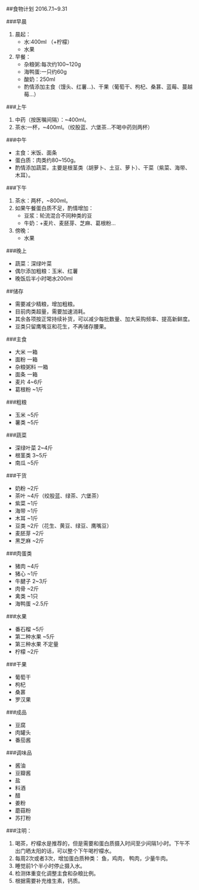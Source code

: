 ##食物计划
2016.7.1~9.31

###早晨
1. 晨起：
	* 水:400ml （+柠檬）
	* 水果
2. 早餐：
	* 杂粮粥:每次约100~120g
	* 海鸭蛋:一只约60g
	* 酸奶：250ml
	* 酌情添加主食（馒头、红薯...)、干果（葡萄干、枸杞、桑葚、蓝莓、蔓越莓...）

###上午
1. 中药（按医嘱间隔）：~400ml。
2. 茶水:一杯，~400ml。（绞股蓝、六堡茶...不喝中药则两杯）

###中午
* 主食：米饭、面条
* 蛋白质：肉类约80~150g。
* 酌情添加蔬菜，主要是根茎类（胡萝卜、土豆、萝卜）、干菜（紫菜、海带、木耳）。

###下午 
1. 茶水：两杯，~800ml。
2. 如果午餐蛋白质不足，酌情增加：
	* 豆浆：轮流混合不同种类的豆
	* 牛奶：+麦片、麦胚芽、芝麻、葛根粉...
3. 傍晚：
	* 水果

###晚上
* 蔬菜：深绿叶菜
* 偶尔添加粗粮：玉米、红薯
* 晚饭后半小时喝水200ml

##储存
* 需要减少精粮，增加粗粮。
* 目前肉类超量，需要加速消耗。
* 其余各项按正常持续补货，可以减少每批数量、加大采购频率、提高新鲜度。
* 豆类只留鹰嘴豆和花生，不再储存腰果。

###主食
* 大米 一箱
* 面粉 一箱
* 杂粮粥料 一箱
* 面条 一箱
* 麦片 4~6斤
* 葛根粉 ~1斤

###粗粮
* 玉米 ~5斤
* 薯类 ~5斤

###蔬菜
* 深绿叶菜 2~4斤
* 根茎类 3~5斤
* 南瓜 ~5斤

###干货
* 奶粉 ~2斤
* 茶叶 ~4斤（绞股蓝、绿茶、六堡茶）
* 紫菜 ~1斤
* 海带 ~1斤
* 木耳 ~1斤
* 豆类 ~2斤（花生、黄豆、绿豆、鹰嘴豆）
* 麦胚芽 ~2斤
* 黑芝麻 ~2斤

###肉蛋类
* 猪肉 ~4斤
* 猪心 ~1斤
* 牛腱子 2~3斤
* 肉骨 ~2斤
* 禽类 ~1只
* 海鸭蛋 ~2.5斤

###水果
* 番石榴 ~5斤
* 第二种水果 ~5斤
* 第三种水果 不定量
* 柠檬 ~2斤

###干果
* 葡萄干
* 枸杞
* 桑葚
* 罗汉果

###成品
* 豆腐
* 肉罐头
* 番茄酱

###调味品
* 酱油
* 豆瓣酱
* 盐
* 料酒
* 醋
* 姜粉
* 蘑菇粉
* 苏打粉

###注明： 
1. 喝茶，柠檬水是推荐的，但是需要和蛋白质摄入时间至少间隔1小时。下午不出门晒太阳的话，可以整个下午喝柠檬水。
2. 每周2次或者3次，增加蛋白质种类： 鱼，鸡肉， 鸭肉，少量牛肉。
3. 睡觉前1个半小时停止摄入水。
4. 检测体重变化调整主食和杂粮比例。
5. 根据需要补充维生素，钙质。